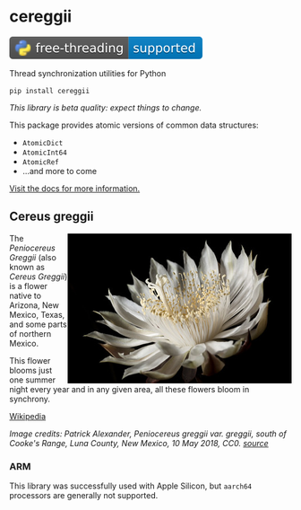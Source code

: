 # cereggii

[![supports free-threading](https://github.com/dpdani/free-threading-badges/raw/main/supported.svg)](https://py-free-threading.github.io/)

Thread synchronization utilities for Python

```shell
pip install cereggii
```

*This library is beta quality: expect things to change.*

This package provides atomic versions of common data structures:

- `AtomicDict`
- `AtomicInt64`
- `AtomicRef`
- …and more to come

[Visit the docs for more information.](https://dpdani.github.io/cereggii)


## Cereus greggii

<img src="./.github/cereggii.jpg" align="right">

The *Peniocereus Greggii* (also known as *Cereus Greggii*) is a flower native to
Arizona, New Mexico, Texas, and some parts of northern Mexico.

This flower blooms just one summer night every year and in any given area, all
these flowers bloom in synchrony.

[Wikipedia](https://en.wikipedia.org/wiki/Peniocereus_greggii)

_Image credits: Patrick Alexander, Peniocereus greggii var. greggii, south of
Cooke's Range, Luna County, New Mexico, 10 May 2018, CC0.
[source](https://www.flickr.com/photos/aspidoscelis/42926986382)_

### ARM

This library was successfully used with Apple Silicon, but `aarch64` processors
are generally not supported.
